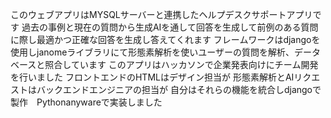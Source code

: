 このウェブアプリはMYSQLサーバーと連携したヘルプデスクサポートアプリです
過去の事例と現在の質問から生成AIを通して回答を生成して前例のある質問に際し最適かつ正確な回答を生成し答えてくれます
フレームワークはdjangoを使用しjanomeライブラリにて形態素解析を使いユーザーの質問を解析、データベースと照合しています
このアプリはハッカソンで企業発表向けにチーム開発を行いました
フロントエンドのHTMLはデザイン担当が
形態素解析とAIリクエストはバックエンドエンジニアの担当が
自分はそれらの機能を統合しdjangoで製作　Pythonanywareで実装しました
